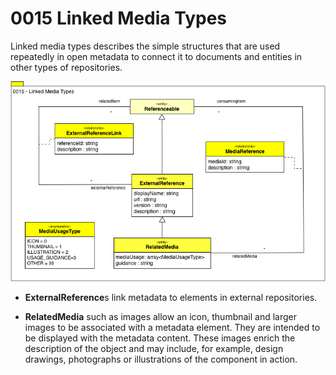 <!-- SPDX-License-Identifier: Apache-2.0 -->

# 0015 Linked Media Types

Linked media types describes the simple
structures that are used repeatedly in open metadata to connect it to
documents and entities in other types of repositories.

![UML](0015-Linked-Media-Types.png)


* **ExternalReference**s link metadata to elements in external repositories.

* **RelatedMedia** such as images allow an icon,
thumbnail and larger images to be associated with a metadata element. 
They are intended to be displayed with the metadata content.
These images enrich the description of the object and may include,
for example, design drawings, photographs or illustrations of the
component in action.